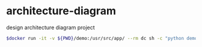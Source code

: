 # architecture-diagram
design architecture diagram project

```bash
$docker run -it -v ${PWD}/demo:/usr/src/app/ --rm dc sh -c "python demo.py"
```

